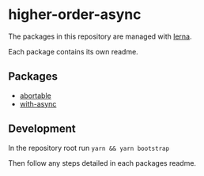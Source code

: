 # higher-order-async

The packages in this repository are managed with [lerna](https://github.com/lerna/lerna).

Each package contains its own readme.

## Packages

- [abortable](./packages/abortable/Readme.md)
- [with-async](./packages/with-async/Readme.md)

## Development

In the repository root run 
`yarn && yarn bootstrap`

Then follow any steps detailed in each packages readme.
